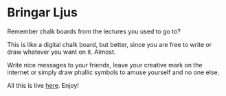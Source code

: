 # Bringar Ljus
Remember chalk boards from the lectures you used to go to?

This is like a digital chalk board, but better, since you are free to write or draw whatever you want on it. Almost.


Write nice messages to your friends, leave your creative mark on the internet or simply draw phallic symbols to amuse yourself and no one else.

All this is live [here](www.bringar-ljus.life). Enjoy!
